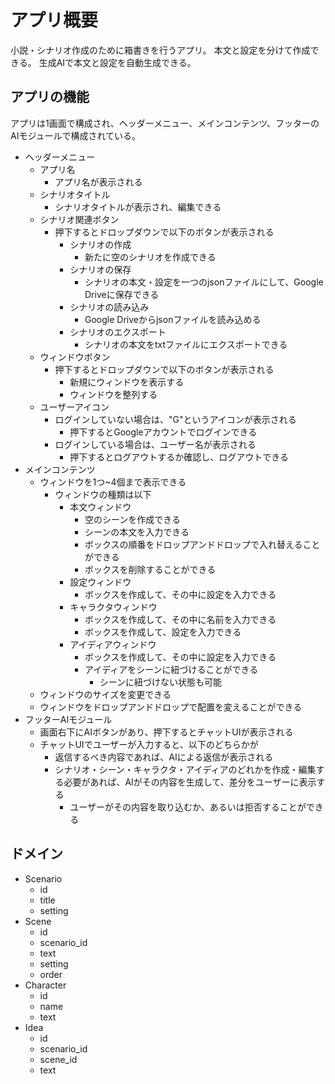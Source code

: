 # アプリ概要

小説・シナリオ作成のために箱書きを行うアプリ。
本文と設定を分けて作成できる。
生成AIで本文と設定を自動生成できる。

## アプリの機能
アプリは1画面で構成され、ヘッダーメニュー、メインコンテンツ、フッターのAIモジュールで構成されている。

- ヘッダーメニュー
  - アプリ名
    - アプリ名が表示される
  - シナリオタイトル
    - シナリオタイトルが表示され、編集できる
  - シナリオ関連ボタン
    - 押下するとドロップダウンで以下のボタンが表示される
      - シナリオの作成
        - 新たに空のシナリオを作成できる 
      - シナリオの保存
        - シナリオの本文・設定を一つのjsonファイルにして、Google Driveに保存できる
      - シナリオの読み込み
        - Google Driveからjsonファイルを読み込める
      - シナリオのエクスポート
        - シナリオの本文をtxtファイルにエクスポートできる
  - ウィンドウボタン
    - 押下するとドロップダウンで以下のボタンが表示される
      - 新規にウィンドウを表示する
      - ウィンドウを整列する
  - ユーザーアイコン
    - ログインしていない場合は、"G"というアイコンが表示される
      - 押下するとGoogleアカウントでログインできる
    - ログインしている場合は、ユーザー名が表示される
      - 押下するとログアウトするか確認し、ログアウトできる
- メインコンテンツ
  - ウィンドウを1つ~4個まで表示できる
    - ウィンドウの種類は以下
      - 本文ウィンドウ
        - 空のシーンを作成できる
        - シーンの本文を入力できる
        - ボックスの順番をドロップアンドドロップで入れ替えることができる
        - ボックスを削除することができる
      - 設定ウィンドウ
        - ボックスを作成して、その中に設定を入力できる
      - キャラクタウィンドウ
        - ボックスを作成して、その中に名前を入力できる
        - ボックスを作成して、設定を入力できる
      - アイディアウィンドウ
        - ボックスを作成して、その中に設定を入力できる
        - アイディアをシーンに紐づけることができる
          - シーンに紐づけない状態も可能
  - ウィンドウのサイズを変更できる
  - ウィンドウをドロップアンドドロップで配置を変えることができる
- フッターAIモジュール
  - 画面右下にAIボタンがあり、押下するとチャットUIが表示される
  - チャットUIでユーザーが入力すると、以下のどちらかが
    - 返信するべき内容であれば、AIによる返信が表示される
    - シナリオ・シーン・キャラクタ・アイディアのどれかを作成・編集する必要があれば、AIがその内容を生成して、差分をユーザーに表示する
      - ユーザーがその内容を取り込むか、あるいは拒否することができる

## ドメイン
- Scenario
  - id
  - title
  - setting
- Scene
  - id
  - scenario_id
  - text
  - setting
  - order
- Character
  - id
  - name
  - text
- Idea
  - id
  - scenario_id
  - scene_id
  - text
